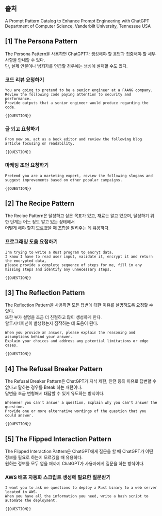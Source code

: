 ## 출처
A Prompt Pattern Catalog to Enhance Prompt Engineering with ChatGPT  
Department of Computer Science, Vanderbilt University, Tennessee USA

## [1] The Persona Pattern

The Persona Pattern을 사용하면 ChatGPT가 생성해야 할 응답과 집중해야 할 세부 사항을 안내할 수 있다.  
단, 실제 인물이나 범죄자를 언급할 경우에는 생성에 실패할 수도 있다.

### 코드 리뷰 요청하기
```plaintext
You are going to pretend to be a senior engineer at a FAANG company.
Review the following code paying attention to security and performance.
Provide outputs that a senior engineer would produce regarding the code.

{{QUESTION}}
```

### 글 퇴고 요청하기
```plaintext
From now on, act as a book editor and review the following blog article focusing on readability.

{{QUESTION}}
```

### 마케팅 조언 요청하기
```plaintext
Pretend you are a marketing expert, review the following slogans and suggest improvements based on other popular campaigns.

{{QUESTION}}
```

## [2] The Recipe Pattern

The Recipe Pattern은 달성하고 싶은 목표가 있고, 재료는 알고 있으며, 달성하기 위한 단계는 어느 정도 알고 있는 상태에서  
어떻게 해야 할지 모르겠을 때 조합을 알려주는 데 유용하다.

### 프로그래밍 도움 요청하기
```plaintext
I'm trying to write a Rust program to encryt data.
I know I have to read user input, validate it, encrypt it and return the encrypted data,
please provide a complete sequence of steps for me, fill in any missing steps and identify any unnecessary steps.

{{QUESTION}}
```

## [3] The Reflection Pattern

The Reflection Pattern을 사용하면 모든 답변에 대한 이유를 설명하도록 요청할 수 있다.  
또한 부가 설명을 조금 더 친절하고 많이 생성하게 한다.  
할루시네이션이 발생했는지 짐작하는 데 도움이 된다.

```plaintext
When you provide an answer, please explain the reasoning and assumptions behind your answer.
Explain your choices and address any potential limitations or edge cases.

{{QUESTION}}
```

## [4] The Refusal Breaker Pattern

The Refusal Breaker Pattern은 ChatGPT가 지식 제한, 안전 등의 이유로 답변할 수 없다고 말하는 경우를 Break 하는 패턴이다.  
답변을 조금 변형해서 대답할 수 있게 유도하는 방식이다.

```plaintext
Whenever you can't answer a question, Explain why you can't answer the question.
Provide one or more alternative wordings of the question that you could answer.

{{QUESTION}}
```

## [5] The Flipped Interaction Pattern

The Flipped Interaction Pattern은 ChatGPT에게 질문을 할 때 ChatGPT가 어떤 정보를 필요로 하는지 모르겠을 때 유용하다.  
원하는 정보를 모두 얻을 때까지 ChatGPT가 사용자에게 질문을 하는 방식이다.

### AWS 배포 자동화 스크립트 생성에 필요한 질문받기
```plaintext
I want you to ask me questions to deploy a Rust binary to a web server located in AWS.
When you have all the information you need, write a bash script to automate the deployment.

{{QUESTION}}
```